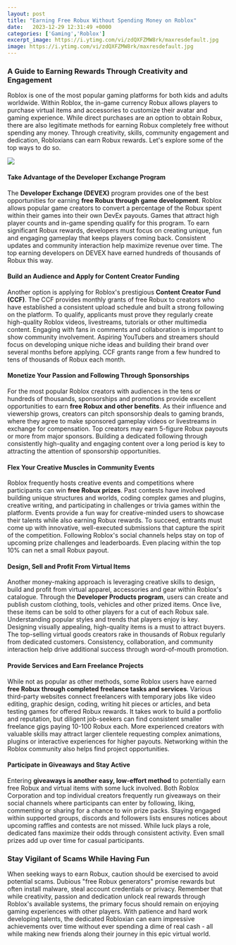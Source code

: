 ```yaml
---
layout: post
title: "Earning Free Robux Without Spending Money on Roblox"
date:   2023-12-29 12:31:49 +0000
categories: ['Gaming','Roblox']
excerpt_image: https://i.ytimg.com/vi/zdQXFZMW8rk/maxresdefault.jpg
image: https://i.ytimg.com/vi/zdQXFZMW8rk/maxresdefault.jpg
---
```


### A Guide to Earning Rewards Through Creativity and Engagement  
Roblox is one of the most popular gaming platforms for both kids and adults worldwide. Within Roblox, the in-game currency Robux allows players to purchase virtual items and accessories to customize their avatar and gaming experience. While direct purchases are an option to obtain Robux, there are also legitimate methods for earning Robux completely free without spending any money. Through creativity, skills, community engagement and dedication, Robloxians can earn Robux rewards. Let's explore some of the top ways to do so.

![](https://i.ytimg.com/vi/zdQXFZMW8rk/maxresdefault.jpg)
#### Take Advantage of the Developer Exchange Program 
The **Developer Exchange (DEVEX)** program provides one of the best opportunities for earning **free Robux through game development**. Roblox allows popular game creators to convert a percentage of the Robux spent within their games into their own DevEx payouts. Games that attract high player counts and in-game spending qualify for this program. To earn significant Robux rewards, developers must focus on creating unique, fun and engaging gameplay that keeps players coming back. Consistent updates and community interaction help maximize revenue over time. The top earning developers on DEVEX have earned hundreds of thousands of Robux this way.  
#### Build an Audience and Apply for Content Creator Funding
Another option is applying for Roblox's prestigious **Content Creator Fund (CCF)**. The CCF provides monthly grants of free Robux to creators who have established a consistent upload schedule and built a strong following on the platform. To qualify, applicants must prove they regularly create high-quality Roblox videos, livestreams, tutorials or other multimedia content. Engaging with fans in comments and collaboration is important to show community involvement. Aspiring YouTubers and streamers should focus on developing unique niche ideas and building their brand over several months before applying. CCF grants range from a few hundred to tens of thousands of Robux each month.
#### Monetize Your Passion and Following Through Sponsorships
For the most popular Roblox creators with audiences in the tens or hundreds of thousands, sponsorships and promotions provide excellent opportunities to earn **free Robux and other benefits**. As their influence and viewership grows, creators can pitch sponsorship deals to gaming brands, where they agree to make sponsored gameplay videos or livestreams in exchange for compensation. Top creators may earn 5-figure Robux payouts or more from major sponsors. Building a dedicated following through consistently high-quality and engaging content over a long period is key to attracting the attention of sponsorship opportunities.
#### Flex Your Creative Muscles in Community Events  
Roblox frequently hosts creative events and competitions where participants can win **free Robux prizes**. Past contests have involved building unique structures and worlds, coding complex games and plugins, creative writing, and participating in challenges or trivia games within the platform. Events provide a fun way for creative-minded users to showcase their talents while also earning Robux rewards. To succeed, entrants must come up with innovative, well-executed submissions that capture the spirit of the competition. Following Roblox's social channels helps stay on top of upcoming prize challenges and leaderboards. Even placing within the top 10% can net a small Robux payout.
#### Design, Sell and Profit From Virtual Items
Another money-making approach is leveraging creative skills to design, build and profit from virtual apparel, accessories and gear within Roblox's catalogue. Through the **Developer Products program**, users can create and publish custom clothing, tools, vehicles and other prized items. Once live, these items can be sold to other players for a cut of each Robux sale. Understanding popular styles and trends that players enjoy is key. Designing visually appealing, high-quality items is a must to attract buyers. The top-selling virtual goods creators rake in thousands of Robux regularly from dedicated customers. Consistency, collaboration, and community interaction help drive additional success through word-of-mouth promotion.
#### Provide Services and Earn Freelance Projects
While not as popular as other methods, some Roblox users have earned **free Robux through completed freelance tasks and services**. Various third-party websites connect freelancers with temporary jobs like video editing, graphic design, coding, writing hit pieces or articles, and beta testing games for offered Robux rewards. It takes work to build a portfolio and reputation, but diligent job-seekers can find consistent smaller freelance gigs paying 10-100 Robux each. More experienced creators with valuable skills may attract larger clientele requesting complex animations, plugins or interactive experiences for higher payouts. Networking within the Roblox community also helps find project opportunities.
#### Participate in Giveaways and Stay Active
Entering **giveaways is another easy, low-effort method** to potentially earn free Robux and virtual items with some luck involved. Both Roblox Corporation and top individual creators frequently run giveaways on their social channels where participants can enter by following, liking, commenting or sharing for a chance to win prize packs. Staying engaged within supported groups, discords and followers lists ensures notices about upcoming raffles and contests are not missed. While luck plays a role, dedicated fans maximize their odds through consistent activity. Even small prizes add up over time for casual participants.
### Stay Vigilant of Scams While Having Fun
When seeking ways to earn Robux, caution should be exercised to avoid potential scams. Dubious "free Robux generators" promise rewards but often install malware, steal account credentials or privacy. Remember that while creativity, passion and dedication unlock real rewards through Roblox's available systems, the primary focus should remain on enjoying gaming experiences with other players. With patience and hard work developing talents, the dedicated Robloxian can earn impressive achievements over time without ever spending a dime of real cash - all while making new friends along their journey in this epic virtual world.